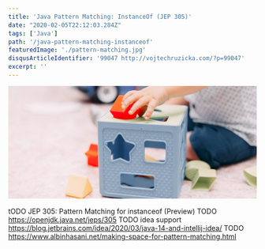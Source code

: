 ```yaml
---
title: 'Java Pattern Matching: InstanceOf (JEP 305)'
date: "2020-02-05T22:12:03.284Z"
tags: ['Java']
path: '/java-pattern-matching-instanceof'
featuredImage: './pattern-matching.jpg'
disqusArticleIdentifier: '99047 http://vojtechruzicka.com/?p=99047'
excerpt: ''
---
```


![Java Pattern Matching InstanceOf](./pattern-matching.jpg)



tODO JEP 305: Pattern Matching for instanceof (Preview)
TODO https://openjdk.java.net/jeps/305
TODO idea support https://blog.jetbrains.com/idea/2020/03/java-14-and-intellij-idea/
TODO https://www.albinhasani.net/making-space-for-pattern-matching.html